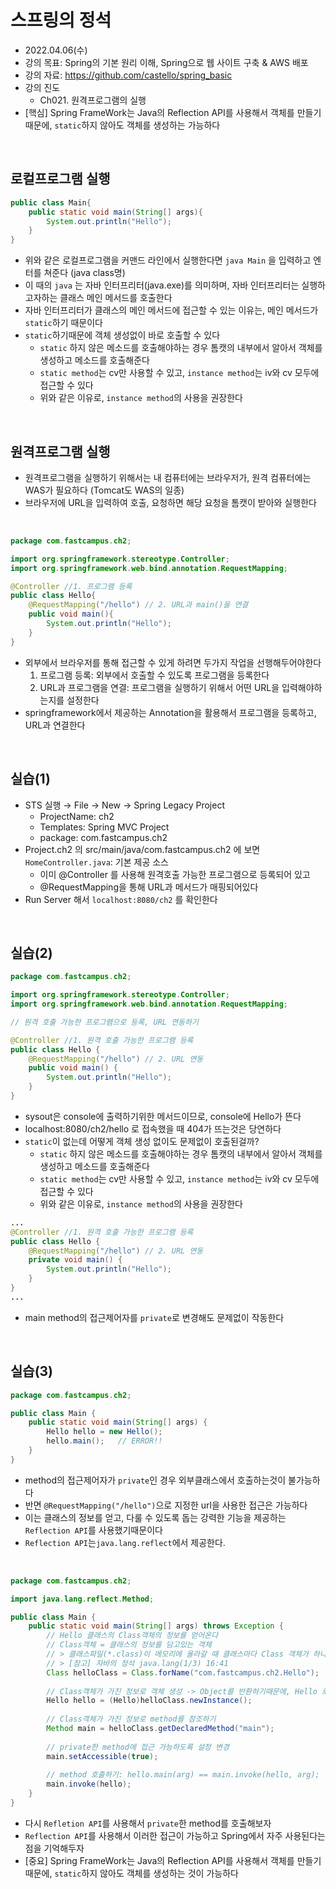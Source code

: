 # 스프링의 정석
- 2022.04.06(수)
- 강의 목표: Spring의 기본 원리 이해, Spring으로 웹 사이트 구축 & AWS 배포
- 강의 자료: https://github.com/castello/spring_basic
- 강의 진도 
    - Ch021. 원격프로그램의 실행
- [핵심] Spring FrameWork는 Java의 Reflection API를 사용해서 객체를 만들기 때문에, `static`하지 않아도 객체를 생성하는 가능하다 

<br>

## 로컬프로그램 실행
```java
public class Main{
    public static void main(String[] args){
        System.out.println("Hello");
    }
}
```
- 위와 같은 로컬프로그램을 커맨드 라인에서 실행한다면 `java Main` 을 입력하고 엔터를 쳐준다 (java class명)
- 이 때의 `java` 는 자바 인터프리터(java.exe)를 의미하며, 자바 인터프리터는 실행하고자하는 클래스 메인 메서드를 호출한다
- 자바 인터프리터가 클래스의 메인 메서드에 접근할 수 있는 이유는, 메인 메서드가 `static`하기 때문이다
- `static`하기때문에 객체 생성없이 바로 호출할 수 있다
    - `static` 하지 않은 메소드를 호출해야하는 경우 톰캣의 내부에서 알아서 객체를 생성하고 메소드를 호출해준다
    - `static method`는 cv만 사용할 수 있고, `instance method`는 iv와 cv 모두에 접근할 수 있다
    - 위와 같은 이유로, `instance method`의 사용을 권장한다 

<br>

## 원격프로그램 실행
- 원격프로그램을 실행하기 위해서는 내 컴퓨터에는 브라우저가, 원격 컴퓨터에는 WAS가 필요하다 (Tomcat도 WAS의 일종)
- 브라우저에 URL을 입력하여 호출, 요청하면 해당 요청을 톰캣이 받아와 실행한다

<br>

```java
package com.fastcampus.ch2;

import org.springframework.stereotype.Controller;
import org.springframework.web.bind.annotation.RequestMapping;

@Controller //1. 프로그램 등록
public class Hello{
    @RequestMapping("/hello") // 2. URL과 main()을 연결
    public void main(){
        System.out.println("Hello");
    }
}
```
- 외부에서 브라우저를 통해 접근할 수 있게 하려면 두가지 작업을 선행해두어야한다 
    1. 프로그램 등록: 외부에서 호출할 수 있도록 프로그램을 등록한다
    2. URL과 프로그램을 연결: 프로그램을 실행하기 위해서 어떤 URL을 입력해야하는지를 설정한다
- springframework에서 제공하는 Annotation을 활용해서 프로그램을 등록하고, URL과 연결한다

<br>

## 실습(1)
- STS 실행 → File → New → Spring Legacy Project
    - ProjectName: ch2
    - Templates: Spring MVC Project
    - package: com.fastcampus.ch2
- Project.ch2 의 src/main/java/com.fastcampus.ch2 에 보면 `HomeController.java`: 기본 제공 소스
    - 이미 @Controller 를 사용해 원격호출 가능한 프로그램으로 등록되어 있고
    - @RequestMapping을 통해 URL과 메서드가 매핑되어있다
- Run Server 해서 `localhost:8080/ch2` 를 확인한다

<br>

## 실습(2)
```java
package com.fastcampus.ch2;

import org.springframework.stereotype.Controller;
import org.springframework.web.bind.annotation.RequestMapping;

// 원격 호출 가능한 프로그램으로 등록, URL 연동하기

@Controller //1. 원격 호출 가능한 프로그램 등록
public class Hello {
	@RequestMapping("/hello") // 2. URL 연동
	public void main() {
		System.out.println("Hello");
	}
}
```
- sysout은 console에 출력하기위한 메서드이므로, console에 Hello가 뜬다
- localhost:8080/ch2/hello 로 접속했을 때 404가 뜨는것은 당연하다
- `static`이 없는데 어떻게 객체 생성 없이도 문제없이 호출된걸까?
    - `static` 하지 않은 메소드를 호출해야하는 경우 톰캣의 내부에서 알아서 객체를 생성하고 메소드를 호출해준다
    - `static method`는 cv만 사용할 수 있고, `instance method`는 iv와 cv 모두에 접근할 수 있다
    - 위와 같은 이유로, `instance method`의 사용을 권장한다 
```java
...
@Controller //1. 원격 호출 가능한 프로그램 등록
public class Hello {
	@RequestMapping("/hello") // 2. URL 연동
	private void main() {
		System.out.println("Hello");
	}
}
...
```
- main method의 접근제어자를 `private`로 변경해도 문제없이 작동한다

<br>

## 실습(3)
```java
package com.fastcampus.ch2;

public class Main {
	public static void main(String[] args) {
		Hello hello = new Hello();
		hello.main();   // ERROR!!
	}
}
```
- method의 접근제어자가 `private`인 경우 외부클래스에서 호출하는것이 불가능하다
- 반면 `@RequestMapping("/hello")`으로 지정한 url을 사용한 접근은 가능하다
- 이는 클래스의 정보를 얻고, 다룰 수 있도록 돕는 강력한 기능을 제공하는 `Reflection API`를 사용했기때문이다
- `Reflection API`는`java.lang.reflect`에서 제공한다. 

<br>

```java
package com.fastcampus.ch2;

import java.lang.reflect.Method;

public class Main {
	public static void main(String[] args) throws Exception {
		// Hello 클래스의 Class객체의 정보를 얻어온다
		// Class객체 = 클래스의 정보를 담고있는 객체 
		// > 클래스파일(*.class)이 메모리에 올라갈 때 클래스마다 Class 객체가 하나씩 생성된다
		// > [참고] 자바의 정석 java.lang(1/3) 16:41 
		Class helloClass = Class.forName("com.fastcampus.ch2.Hello");
		
		// Class객체가 가진 정보로 객체 생성 -> Object를 반환하기때문에, Hello 로 형변환 필요 
		Hello hello = (Hello)helloClass.newInstance(); 
		
		// Class객체가 가진 정보로 method를 참조하기
		Method main = helloClass.getDeclaredMethod("main");
		
		// private한 method에 접근 가능하도록 설정 변경
		main.setAccessible(true);
		
		// method 호출하기: hello.main(arg) == main.invoke(hello, arg); 
		main.invoke(hello); 
	}
}
```
- 다시 `Refletion API`를 사용해서 `private`한 method를 호출해보자
- `Reflection API`를 사용해서 이러한 접근이 가능하고 Spring에서 자주 사용된다는 점을 기억해두자
- [중요] Spring FrameWork는 Java의 Reflection API를 사용해서 객체를 만들기 때문에, `static`하지 않아도 객체를 생성하는 것이 가능하다 